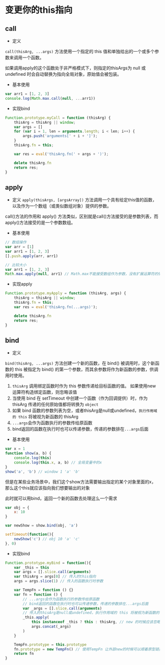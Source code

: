 # 变更你的this指向

## call

- 定义

`call(thisArg, ...args)` 方法使用一个指定的 this 值和单独给出的一个或多个参数来调用一个函数。

如果调用apply的这个函数处于非严格模式下，则指定的thisArgs为 null 或 undefined 时会自动替换为指向全局对象，原始值会被包装。

- 基本使用

```js
var arr1 = [1, 2, 3]
console.log(Math.max.call(null, ...arr1))
```

- 实现bind

```js
Function.prototype.myCall = function (thisArg) {
    thisArg = thisArg || window;
    var args = []
    for (var i = 1, len = arguments.length; i < len; i++) {
        args.push('arguments[' + i + ']');
    }
    thisArg.fn = this;

    var res = eval('thisArg.fn(' + args + ')');

    delete thisArg.fn
    return res;
}
```

## apply
- 定义
`apply(thisArgs, [argsArray])` 方法调用一个具有给定this值的函数，以及作为一个数组（或类似数组对象）提供的参数。

call()方法的作用和 apply() 方法类似，区别就是call()方法接受的是参数列表，而apply()方法接受的是一个参数数组。

- 基本使用

```js
// 数组操作
var arr = [1]
var arr1 = [1, 2, 3]
[].push.apply(arr, arr1)

// 比较大小
var arr1 = [1, 2, 3]
Math.max.apply(null, arr1) // Math.max不能接受数组作为参数，没有扩展运算符的情况下可以这样使用
```

- 实现apply

```js
Function.prototype.myApply = function (thisArg, args) {
    thisArg = thisArg || window;
    thisArg.fn = this;
    var res = eval('thisArg.fn(...args)');

    delete thisArg.fn
    return res;
}
```


## bind
- 定义

`bind(thisArg, ...args)` 方法创建一个新的函数，在 bind() 被调用时，这个新函数的 this 被指定为 bind() 的第一个参数，而其余参数将作为新函数的参数，供调用时使用。

1. `thisArg` 调用绑定函数时作为 this 参数传递给目标函数的值。 如果使用new运算符构造绑定函数，则忽略该值
2. 当使用 bind 在 setTimeout 中创建一个函数（作为回调提供）时，作为 thisArg 传递的任何原始值都将转换为 `object`
3. 如果 bind 函数的参数列表为空，或者thisArg是null或undefined，`执行作用域的 this` 将被视为新函数的 thisArg
4. `...args`会作为函数执行的参数传给原函数
5. bind返回的函数在执行时也可以传递参数，传递的参数排在`...args`后面

- 基本使用

```js
var x = 1
function show(a, b) {
    console.log(this) 
    console.log(this.x, a, b) // 全局变量中的x
}
show('a', 'b') // window 1 'a' 'b'
```
但是在某些业务场景中，我们这个show方法需要输出指定的某个对象里面的x，那么这个this就应该指向我们想要输出的对象

此时就可以用bind，返回一个新的函数去处理这么一个需求

```js
var obj = {
    x: 10
}

var newShow = show.bind(obj, 'a')

setTimeout(function(){
    newShow('c') // obj 10 'a' 'c'
}, 0) 
```

- 实现bind

```js
Function.prototype.myBind = function(){
    var _this = this
    var args = [].slice.call(arguments)
    var thisArg = args[0] // 传入的this指向
    args = args.slice(1) // 传入的函数执行时参数

    var TempFn = function () {}
    var fn = function () {
        // ...args会作为函数执行的参数传给原函数
        // bind返回的函数在执行时也可以传递参数，传递的参数排在...args后面
        var _args = [].slice.call(arguments)
        // 传入的thisArg是null或undefined，执行作用域的 this 将被视为新函数的 thisArg
        _this.apply(
            this instanceof _this ? this : thisArg, // new 的时候应该忽略传入的thisArg
            args.concat(_args)
        )
    }

    TempFn.prototype = this.prototype
    fn.prototype = new TempFn() // 使用TempFn 让外部new的时候可以顺着原型链找到show方法
    return fn
}
```